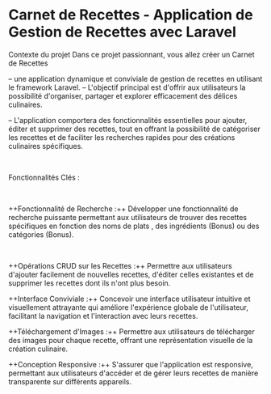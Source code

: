 # Carnet de Recettes - Application de Gestion de Recettes avec Laravel

Contexte du projet
Dans ce projet passionnant, vous allez créer un Carnet de Recettes

– une application dynamique et conviviale de gestion de recettes en utilisant le framework Laravel. – L'objectif principal est d'offrir aux utilisateurs la possibilité d'organiser, partager et explorer efficacement des délices culinaires.

– L'application comportera des fonctionnalités essentielles pour ajouter, éditer et supprimer des recettes, tout en offrant la possibilité de catégoriser les recettes et de faciliter les recherches rapides pour des créations culinaires spécifiques.

​

Fonctionnalités Clés :

​

++Fonctionnalité de Recherche :++ Développer une fonctionnalité de recherche puissante permettant aux utilisateurs de trouver des recettes spécifiques en fonction des noms de plats , des ingrédients (Bonus) ou des catégories (Bonus).

​

++Opérations CRUD sur les Recettes :++ Permettre aux utilisateurs d'ajouter facilement de nouvelles recettes, d'éditer celles existantes et de supprimer les recettes dont ils n'ont plus besoin.

++Interface Conviviale :++ Concevoir une interface utilisateur intuitive et visuellement attrayante qui améliore l'expérience globale de l'utilisateur, facilitant la navigation et l'interaction avec leurs recettes.

++Téléchargement d'Images :++ Permettre aux utilisateurs de télécharger des images pour chaque recette, offrant une représentation visuelle de la création culinaire.

++Conception Responsive :++ S'assurer que l'application est responsive, permettant aux utilisateurs d'accéder et de gérer leurs recettes de manière transparente sur différents appareils.
